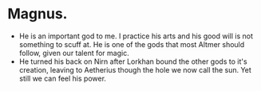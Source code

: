 # Magnus.
- He is an important god to me. I practice his arts and his good will is not something to scuff at. He is one of the gods that most Altmer should follow, given our talent for magic.
- He turned his back on Nirn after Lorkhan bound the other gods to it's creation, leaving to Aetherius though the hole we now call the sun. Yet still we can feel his power.
